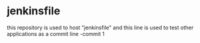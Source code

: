 # jenkinsfile
this repository is used to host "jenkinsfile"
and this line is used to test other applications as a commit line -commit 1
